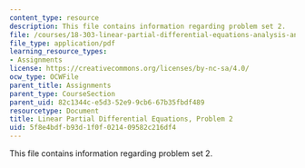 ```yaml
---
content_type: resource
description: This file contains information regarding problem set 2.
file: /courses/18-303-linear-partial-differential-equations-analysis-and-numerics-fall-2014/5f8e4bdfb93d1f0f021409582c216df4_MIT18_303F14_pset2.pdf
file_type: application/pdf
learning_resource_types:
- Assignments
license: https://creativecommons.org/licenses/by-nc-sa/4.0/
ocw_type: OCWFile
parent_title: Assignments
parent_type: CourseSection
parent_uid: 82c1344c-e5d3-52e9-9cb6-67b35fbdf489
resourcetype: Document
title: Linear Partial Differential Equations, Problem 2
uid: 5f8e4bdf-b93d-1f0f-0214-09582c216df4
---
```

This file contains information regarding problem set 2.